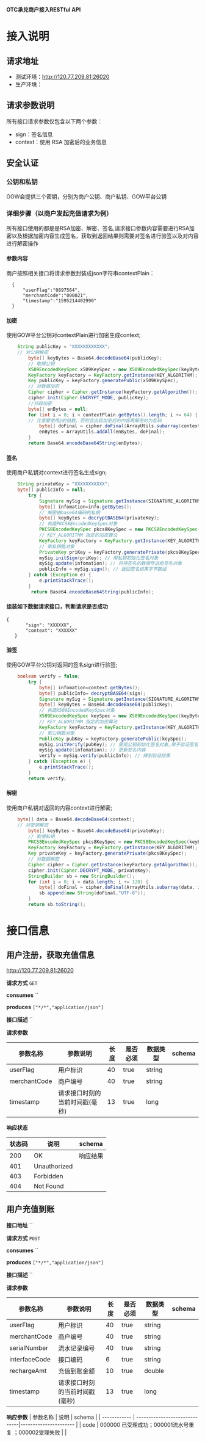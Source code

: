 **OTC承兑商户接入RESTful API**


# 接入说明


## 请求地址

* 测试环境：http://120.77.209.81:26020
* 生产环境：


## 请求参数说明

所有接口请求参数仅包含以下两个参数：

* sign：签名信息
* context：使用 RSA 加密后的业务信息


## 安全认证

### 公钥和私钥

 GOW会提供三个密钥，分别为商户公钥、商户私钥、GOW平台公钥

### 详细步骤（以商户发起充值请求为例）

所有接口使用的都是是RSA加密、解密、签名,请求接口参数内容需要进行RSA加密以及根据加密内容生成签名，获取到返回结果则需要对签名进行验签以及对内容进行解密操作

#### 参数内容

商户按照相关接口将请求参数封装成json字符串contextPlain：
 ```
   {
       "userFlag":"0897564",
       "merchantCode":"000021",
       "timestamp":"1595214402990"
   }
   ```

#### 加密

使用GOW平台公钥对contextPlain进行加密生成context;

```java demo 
    String publicKey = "XXXXXXXXXXXX";
    // 对公钥解密
		byte[] keyBytes = Base64.decodeBase64(publicKey);
		// 取得公钥
		X509EncodedKeySpec x509KeySpec = new X509EncodedKeySpec(keyBytes);
		KeyFactory keyFactory = KeyFactory.getInstance(KEY_ALGORITHM);
		Key publicKey = keyFactory.generatePublic(x509KeySpec);
		// 对数据加密
		Cipher cipher = Cipher.getInstance(keyFactory.getAlgorithm());
		cipher.init(Cipher.ENCRYPT_MODE, publicKey);
		//分段加密
		byte[] enBytes = null;  
		for (int i = 0; i < contextPlain.getBytes().length; i += 64) {    
		// 注意要使用2的倍数，否则会出现加密后的内容再解密时为乱码  
		    byte[] doFinal = cipher.doFinal(ArrayUtils.subarray(contextPlain.getBytes(), i,i + 64));
		    enBytes = ArrayUtils.addAll(enBytes, doFinal);
		}
		return Base64.encodeBase64String(enBytes);
```

#### 签名

使用商户私钥对context进行签名生成sign;

```java demo 
    String privateKey = "XXXXXXXXXXX";
    byte[] publicInfo = null;
		try {
			Signature mySig = Signature.getInstance(SIGNATURE_ALGORITHM);// 用指定算法产生签名对象
			byte[] infomation=info.getBytes();
			// 解密由base64编码的私钥
			byte[] keyBytes = decryptBASE64(privateKey);
			// 构造PKCS8EncodedKeySpec对象
			PKCS8EncodedKeySpec pkcs8KeySpec = new PKCS8EncodedKeySpec(keyBytes);
			// KEY_ALGORITHM 指定的加密算法
			KeyFactory keyFactory = KeyFactory.getInstance(KEY_ALGORITHM);
			// 取私钥匙对象
			PrivateKey priKey = keyFactory.generatePrivate(pkcs8KeySpec);
			mySig.initSign(priKey); // 用私钥初始化签名对象
			mySig.update(infomation); // 将待签名的数据传送给签名对象
			publicInfo = mySig.sign(); // 返回签名结果字节数组
		} catch (Exception e) {
			e.printStackTrace();
		}
		 return Base64.encodeBase64String(publicInfo);
```

#### 组装如下数据请求接口，判断请求是否成功

```
{
       "sign": "XXXXXX",
       "context": "XXXXXX"
   }
   ```

#### 验签

使用GOW平台公钥对返回的签名sign进行验签;

```java demo 
    boolean verify = false;
		try {
			byte[] infomation=context.getBytes();
			byte[] publicInfo= decryptBASE64(sign);
			Signature mySig = Signature.getInstance(SIGNATURE_ALGORITHM);//用指定算法产生签名对象
			byte[] keyBytes = Base64.decodeBase64(publicKey);
			// 构造X509EncodedKeySpec对象
			X509EncodedKeySpec keySpec = new X509EncodedKeySpec(keyBytes);
			// KEY_ALGORITHM 指定的加密算法
			KeyFactory keyFactory = KeyFactory.getInstance(KEY_ALGORITHM);
			// 取公钥匙对象
			PublicKey pubKey = keyFactory.generatePublic(keySpec);
			mySig.initVerify(pubKey); // 使用公钥初始化签名对象,用于验证签名
			mySig.update(infomation); // 更新签名内容
			verify = mySig.verify(publicInfo); // 得到验证结果
		} catch (Exception e) {
			e.printStackTrace();
		}
		return verify;
```

#### 解密

使用商户私钥对返回的内容context进行解密;

```java demo 
    byte[] data = Base64.decodeBase64(context);
    // 对密钥解密
		byte[] keyBytes = Base64.decodeBase64(privateKey);
		// 取得私钥
		PKCS8EncodedKeySpec pkcs8KeySpec = new PKCS8EncodedKeySpec(keyBytes);
		KeyFactory keyFactory = KeyFactory.getInstance(KEY_ALGORITHM);
		Key privateKey = keyFactory.generatePrivate(pkcs8KeySpec);
		// 对数据解密
		Cipher cipher = Cipher.getInstance(keyFactory.getAlgorithm());
		cipher.init(Cipher.DECRYPT_MODE, privateKey);
		StringBuilder sb = new StringBuilder();  
		for (int i = 0; i < data.length; i += 128) {  
		    byte[] doFinal = cipher.doFinal(ArrayUtils.subarray(data, i, i + 128));
		    sb.append(new String(doFinal,"UTF-8"));  
		}  
		return sb.toString();
```

# 接口信息


## 用户注册，获取充值信息

http://120.77.209.81:26020


**请求方式** `GET`


**consumes** ``


**produces** `["*/*","application/json"]`


**接口描述** ``

**请求参数**

| 参数名称         | 参数说明     |     长度 |  是否必须      |  数据类型   |  schema  |
| ------------ | -------------------------------- |-----------|--------|----|--- |
| userFlag         |      用户标识   |     40        |       true      | string   |      |
| merchantCode         |      商户编号   |     40        |       true      | string   |      |
| timestamp         |      请求接口时刻的当前时间戳(毫秒)   |     13        |       true      | long   |      |




**响应状态**

| 状态码         | 说明                             |    schema                         |
| ------------ | -------------------------------- |---------------------- |
| 200         | OK                        |响应结果                          |
| 401         | Unauthorized                        |                          |
| 403         | Forbidden                        |                          |
| 404         | Not Found                        |                          |




## 用户充值到账 

**接口地址** ``

**请求方式** `POST`

**consumes** ``

**produces** `["*/*","application/json"]`


**接口描述** ``

**请求参数**

| 参数名称         | 参数说明     |     长度 |  是否必须      |  数据类型   |  schema  |
| ------------ | -------------------------------- |-----------|--------|----|--- |
| userFlag         |  用户标识   |     40        |       true      | string   |      |
| merchantCode     |  商户编号   |     40        |       true      | string   |      |
| serialNumber     |  流水记录编号   |     40        |       true      | string   |      |
| interfaceCode    |  接口编码   |     6        |       true      | string   |      |
| rechargeAmt      |  充值到账金额|     10       |       true      | double   |      |
| timestamp        |  请求接口时刻的当前时间戳(毫秒)   |     13        |       true      | long   |      |



**响应参数**
| 参数名称      | 说明                            |    schema       |
| ------------ | ------------------------------|---------------------- |
| code         | 000000 已受理成功；000001流水号重复 ；000002受理失败 |       |

